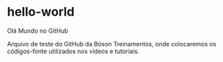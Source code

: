 # hello-world
Olá Mundo no GitHub

Arquivo de teste do GitHub da Bóson Treinamentos, onde colocaremos os códigos-fonte utilizados nos vídeos e tutoriais.
